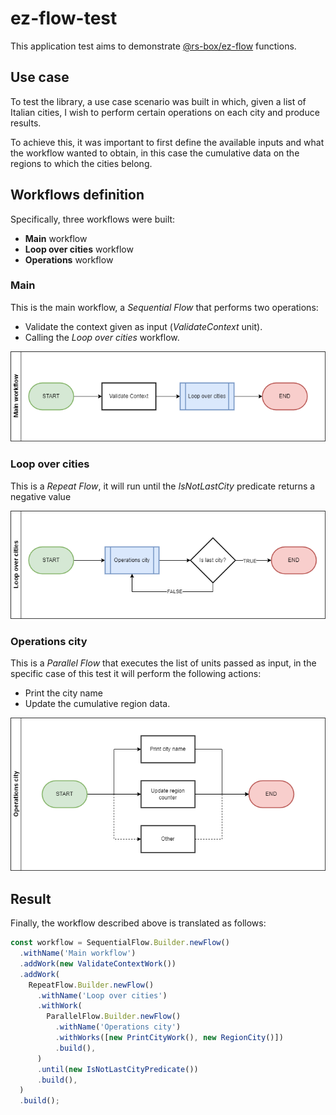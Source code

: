 # ez-flow-test

This application test aims to demonstrate [@rs-box/ez-flow](https://github.com/rstanziale/ez-flow) functions.

## Use case

To test the library, a use case scenario was built in which, given a list of Italian cities, I wish to perform certain operations on each city and produce results.

To achieve this, it was important to first define the available inputs and what the workflow wanted to obtain, in this case the cumulative data on the regions to which the cities belong.

## Workflows definition

Specifically, three workflows were built:
* **Main** workflow
* **Loop over cities** workflow
* **Operations** workflow

### Main

This is the main workflow, a *Sequential Flow* that performs two operations:
* Validate the context given as input (*ValidateContext* unit).
* Calling the *Loop over cities* workflow.

![Main workflow](./doc/img/ez-flow-test_main_workflow.png)

### Loop over cities

This is a *Repeat Flow*, it will run until the *IsNotLastCity* predicate returns a negative value

![Loop over cities](./doc/img/ez-flow-test_loop-on-cities.png)

### Operations city

This is a *Parallel Flow* that executes the list of units passed as input, in the specific case of this test it will perform the following actions:
* Print the city name
* Update the cumulative region data.

![Operations city](./doc/img/ez-flow-test_operations-city.png)

## Result

Finally, the workflow described above is translated as follows:

```typescript
const workflow = SequentialFlow.Builder.newFlow()
  .withName('Main workflow')
  .addWork(new ValidateContextWork())
  .addWork(
    RepeatFlow.Builder.newFlow()
      .withName('Loop over cities')
      .withWork(
        ParallelFlow.Builder.newFlow()
          .withName('Operations city')
          .withWorks([new PrintCityWork(), new RegionCity()])
          .build(),
      )
      .until(new IsNotLastCityPredicate())
      .build(),
  )
  .build();
  ```